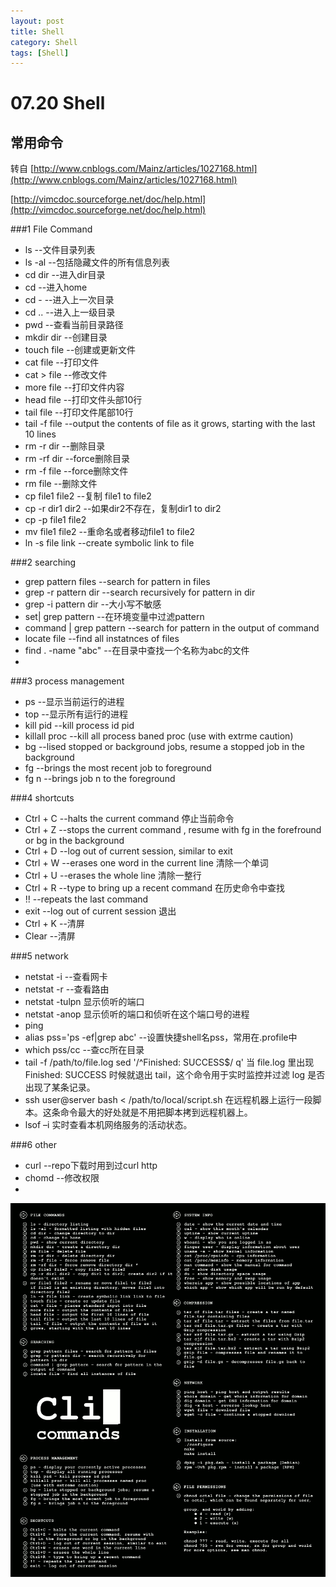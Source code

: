 ```yaml
---
layout: post
title: Shell 
category: Shell
tags: [Shell]
---
```


# 07.20 Shell

## 常用命令


转自 [http://www.cnblogs.com/Mainz/articles/1027168.html](http://www.cnblogs.com/Mainz/articles/1027168.html) 

[http://vimcdoc.sourceforge.net/doc/help.html](http://vimcdoc.sourceforge.net/doc/help.html)

###1 File Command
 * ls  			--文件目录列表
 * ls -al 		--包括隐藏文件的所有信息列表
 * cd dir 		--进入dir目录
 * cd  			--进入home
 * cd -  			--进入上一次目录
 * cd ..  		--进入上一级目录
 * pwd 			--查看当前目录路径
 * mkdir dir 		--创建目录
 * touch file 	--创建或更新文件
 * cat file		--打印文件
 * cat > file		--修改文件
 * more file 		--打印文件内容
 * head file 		--打印文件头部10行
 * tail file 		--打印文件尾部10行
 * tail -f file	--output the contents of file as it grows, starting with the last 10 lines
  * rm -r dir 		--删除目录
  * rm -rf dir		--force删除目录
  * rm -f file		--force删除文件
  * rm file			--删除文件
  * cp file1 file2 	--复制 file1 to file2
  * cp -r dir1 dir2 --如果dir2不存在，复制dir1 to dir2
  * cp -p file1 file2
  * mv file1 file2  --重命名或者移动file1 to file2 
  * ln -s file link --create symbolic link to file

 
###2 searching
  * grep pattern files 		--search for pattern in files 
  * grep -r pattern dir 	--search recursively for pattern in dir
  * grep -i pattern dir 	--大小写不敏感
  * set| grep pattern		--在环境变量中过滤pattern
  * command | grep pattern --search for pattern in the output of command
  * locate file				--find all instatnces of files
  * find . -name "abc"		--在目录中查找一个名称为abc的文件
  * 

###3 process management
  * ps			--显示当前运行的进程
  * top		--显示所有运行的进程
  * kill pid 	--kill process id pid
  * killall proc  --kill all process baned proc (use with extrme caution)
  * bg 		--lised stopped or background jobs, resume a stopped job in the background
  * fg 		--brings the most recent job to foreground
  * fg n 		--brings job n to the foreground 
  
 
###4 shortcuts
  * Ctrl + C  --halts the current command 停止当前命令
  * Ctrl + Z 	 --stops the current command , resume with fg in the forefround or bg in the background
  * Ctrl + D   --log out of current session, similar to exit 
  * Ctrl + W   --erases one word in the current line 清除一个单词
  * Ctrl + U   --erases the whole line  清除一整行
  * Ctrl + R   --type to bring up a recent command 在历史命令中查找
  * !!			  --repeats the last command
  * exit		  --log out of current session 退出
  * Ctrl + K	  --清屏  
  * Clear		  --清屏


###5 network
  * netstat -i	--查看网卡
  * netstat -r	--查看路由
  * netstat -tulpn           显示侦听的端口
  * netstat -anop           显示侦听的端口和侦听在这个端口号的进程
  * ping
  * alias pss='ps -ef|grep abc'	--设置快捷shell名pss，常用在.profile中
  * which pss/cc		--查cc所在目录
  * tail -f /path/to/file.log sed '/^Finished: SUCCESS$/ q' 
  当 file.log 里出现 Finished: SUCCESS 时候就退出 tail，这个命令用于实时监控并过滤 log 是否出现了某条记录。
  * ssh user@server bash < /path/to/local/script.sh 在远程机器上运行一段脚本。这条命令最大的好处就是不用把脚本拷到远程机器上。
  * lsof –i                     实时查看本机网络服务的活动状态。

###6 other
  * curl 			--repo下载时用到过curl http
  * chomd 		--修改权限
  * 

![](res/shell.png)

